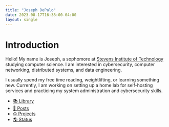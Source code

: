 ```yaml
---
title: "Joseph DePalo"
date: 2023-08-17T16:38:00-04:00
layout: single
---
```

# Introduction

Hello! My name is Joseph, a sophomore at [Stevens Institute of Technology](https://www.stevens.edu/)
studying computer science. I am interested in cybersecurity, computer networking, distributed
systems, and data engineering.

I usually spend my free time reading, weightlifting, or learning something new. Currently, I am
working on setting up a home lab for self-hosting services and practicing my system administration
and cybersecurity skills.

- [📚 Library](/library)
- [📜 Posts](/blog)
- [⚙️ Projects](/projects)
- [🌎 Status](/status)

